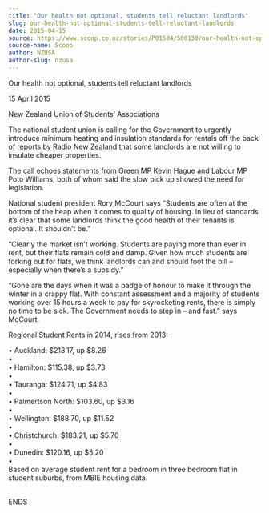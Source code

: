 ```yaml
---
title: "Our health not optional, students tell reluctant landlords"
slug: our-health-not-optional-students-tell-reluctant-landlords
date: 2015-04-15
source: https://www.scoop.co.nz/stories/PO1504/S00130/our-health-not-optional-students-tell-reluctant-landlords.htm
source-name: Scoop
author: NZUSA
author-slug: nzusa
---
```


<p>Our health not optional, students tell reluctant
landlords</p>

<p>15 April 2015</p>

<p>New Zealand Union of
Students’ Associations<p>

<p>The national student union is
calling for the Government to urgently introduce minimum
heating and insulation standards for rentals off the back of
<a href="http://www.students.org.nz/r?u=http%3A%2F%2Fwww.radionz.co.nz%2Fnews%2Fnational%2F271094%2Flandlords-reluctant-on-insulation-scheme&amp;e=4236cfde8d142a4e913140d100895c4855638393&amp;utm_source=students&amp;utm_medium=email&amp;utm_campaign=landlords_wof&amp;n=1" target="_blank">reports by Radio New Zealand</a> that some
landlords are not willing to insulate cheaper
properties.</p>

<p>The call echoes statements from Green MP Kevin
Hague and Labour MP Poto Williams, both of whom said the
slow pick up showed the need for legislation.</p>

<p>National
student president Rory McCourt says “Students are often at
the bottom of the heap when it comes to quality of housing.
In lieu of standards it’s clear that some landlords think
the good health of their tenants is optional. It shouldn’t
be.”</p>

<p>“Clearly the market isn’t working. Students are
paying more than ever in rent, but their flats remain cold
and damp. Given how much students are forking out for flats,
we think landlords can and should foot the bill –
especially when there’s a subsidy.”</p>

<p>“Gone are the
days when it was a badge of honour to make it through the
winter in a crappy flat. With constant assessment and a
majority of students working over 15 hours a week to pay for
skyrocketing rents, there is simply no time to be sick. The
Government needs to step in – and fast.” says
McCourt.<p>

<p>Regional Student Rents in 2014, rises from
2013:</p>

<p>•	Auckland: $218.17, up
$8.26<br>•	<br>•	Hamilton: $115.38, up
$3.73<br>•	<br>•	Tauranga:  $124.71, up
$4.83<br>•	<br>•	Palmertson North: $103.60, up
$3.16<br>•	<br>•	Wellington: $188.70, up
$11.52<br>•	<br>•	Christchurch: $183.21, up
$5.70<br>•	<br>•	Dunedin: $120.16, up
$5.20<br>•	<br>Based on average student rent for a bedroom
in three bedroom flat in student suburbs, from MBIE housing
data.</p>

<p><br>ENDS</p>

<p></p>
